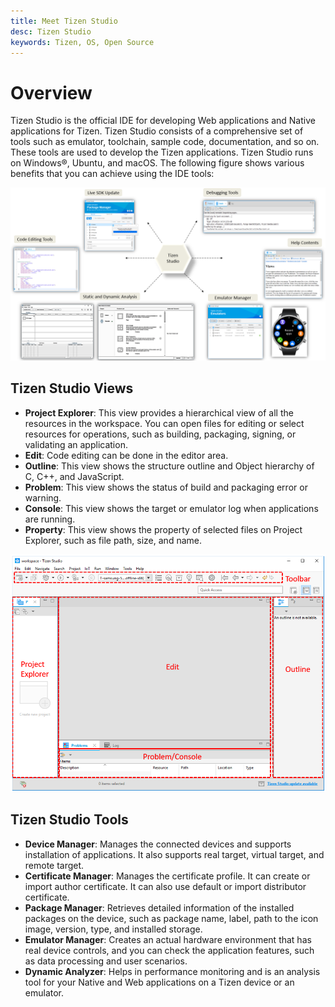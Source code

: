 ```yaml
---
title: Meet Tizen Studio 
desc: Tizen Studio
keywords: Tizen, OS, Open Source
---
```


# Overview

Tizen Studio is the official IDE for developing Web applications and Native applications for Tizen. Tizen Studio consists of a comprehensive set of tools such as emulator, toolchain, sample code, documentation, and so on. These tools are used to develop the Tizen applications. Tizen Studio runs on Windows®, Ubuntu, and macOS. The following figure shows various benefits that you can achieve using the IDE tools:

![Step 2](./tizenstudio/setup/media/ide.PNG)

## Tizen Studio Views

-	**Project Explorer**: 
This view provides a hierarchical view of all the resources in the workspace. You can open files for editing or select resources for operations, such as building, packaging, signing, or validating an application. 
-	**Edit**:
Code editing can be done in the editor area. 
-	**Outline**:
This view shows the structure outline and Object hierarchy of C, C++, and JavaScript.
-	**Problem**:
This view shows the status of build and packaging error or warning.
-	**Console**:
This view shows the target or emulator log when applications are running.
-	**Property**:
This view shows the property of selected files on Project Explorer, such as file path, size, and name.

![Step 1](./tizenstudio/setup/media/1.PNG)

## Tizen Studio Tools

-	**Device Manager**:
Manages the connected devices and supports installation of applications. It also supports real target, virtual target, and remote target.
-	**Certificate Manager**:
Manages the certificate profile. It can create or import author certificate. It can also use default or import distributor certificate.
- **Package Manager**:
Retrieves detailed information of the installed packages on the device, such as package name, label, path to the icon image, version, type, and installed storage.
- **Emulator Manager**:
Creates an actual hardware environment that has real device controls, and you can check the application features, such as data processing and user scenarios.
- **Dynamic Analyzer**: 
Helps in performance monitoring and is an analysis tool for your Native and Web applications on a Tizen device or an emulator. 
